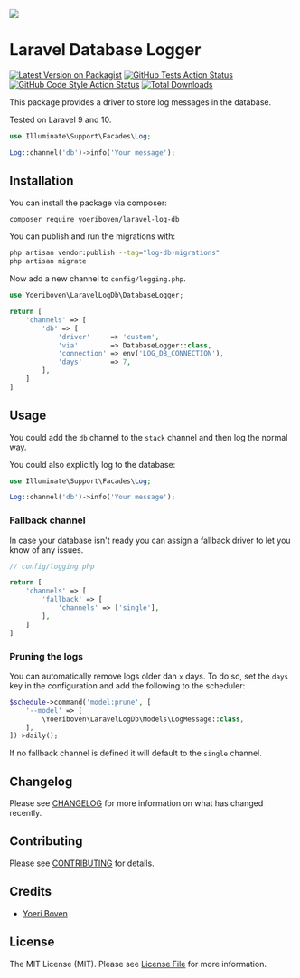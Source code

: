 
[<img src="https://github-ads.s3.eu-central-1.amazonaws.com/support-ukraine.svg?t=1" />](https://supportukrainenow.org)

# Laravel Database Logger

[![Latest Version on Packagist](https://img.shields.io/packagist/v/yoeriboven/laravel-log-db.svg?style=flat-square)](https://packagist.org/packages/yoeriboven/laravel-log-db)
[![GitHub Tests Action Status](https://github.com/yoeriboven/laravel-log-db/actions/workflows/run-tests.yml/badge.svg)](https://github.com/yoeriboven/laravel-log-db/actions/workflows/run-tests.yml)
[![GitHub Code Style Action Status](https://github.com/yoeriboven/laravel-log-db/actions/workflows/php-cs-fixer.yml/badge.svg)](https://github.com/yoeriboven/laravel-log-db/actions/workflows/php-cs-fixer.yml)
[![Total Downloads](https://img.shields.io/packagist/dt/yoeriboven/laravel-log-db.svg?style=flat-square)](https://packagist.org/packages/yoeriboven/laravel-log-db)

This package provides a driver to store log messages in the database.

Tested on Laravel 9 and 10.

```php
use Illuminate\Support\Facades\Log;

Log::channel('db')->info('Your message');
```

## Installation

You can install the package via composer:

```bash
composer require yoeriboven/laravel-log-db
```

You can publish and run the migrations with:

```bash
php artisan vendor:publish --tag="log-db-migrations"
php artisan migrate
```

Now add a new channel to `config/logging.php`.

```php
use Yoeriboven\LaravelLogDb\DatabaseLogger;

return [
    'channels' => [
        'db' => [
            'driver'     => 'custom',
            'via'        => DatabaseLogger::class,
            'connection' => env('LOG_DB_CONNECTION'),
            'days'       => 7,
        ],
    ]   
]
```

## Usage

You could add the `db` channel to the `stack` channel and then log the normal way.

You could also explicitly log to the database:

```php
use Illuminate\Support\Facades\Log;

Log::channel('db')->info('Your message');
```

### Fallback channel

In case your database isn't ready you can assign a fallback driver to let you know of any issues.

```php
// config/logging.php

return [
    'channels' => [
        'fallback' => [
            'channels' => ['single'],
        ],
    ]   
]
```

### Pruning the logs
You can automatically remove logs older dan `x` days. 
To do so, set the `days` key in the configuration and add the following to the scheduler:

```php
$schedule->command('model:prune', [
    '--model' => [
        \Yoeriboven\LaravelLogDb\Models\LogMessage::class,
    ],
])->daily();
```

If no fallback channel is defined it will default to the `single` channel.

## Changelog

Please see [CHANGELOG](CHANGELOG.md) for more information on what has changed recently.

## Contributing

Please see [CONTRIBUTING](https://github.com/spatie/.github/blob/main/CONTRIBUTING.md) for details.

## Credits

- [Yoeri Boven](https://twitter.com/yoeriboven)

## License

The MIT License (MIT). Please see [License File](LICENSE.md) for more information.
